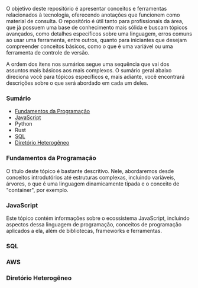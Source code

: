 O objetivo deste repositório é apresentar conceitos e ferramentas relacionados à tecnologia, oferecendo anotações que funcionem como material de consulta. O repositório é útil tanto para profissionais da área, que já possuem uma base de conhecimento mais sólida e buscam tópicos avançados, como detalhes específicos sobre uma linguagem, erros comuns ao usar uma ferramenta, entre outros, quanto para iniciantes que desejam compreender conceitos básicos, como o que é uma variável ou uma ferramenta de controle de versão.

A ordem dos itens nos sumários segue uma sequência que vai dos assuntos mais básicos aos mais complexos. O sumário geral abaixo direciona você para tópicos específicos e, mais adiante, você encontrará descrições sobre o que será abordado em cada um deles.

### Sumário

- [Fundamentos da Programação](./fundamentos-programacao/fundamentos-programacao.md)
- [JavaScript](./JavaScript/JavaScript.md)
- Python
- Rust
- [SQL](./SQL/SQL.md)
- [Diretório Heterogêneo](./diretorio-heterogeneo/diretorio-heterogeneo.md)

### Fundamentos da Programação

O título deste tópico é bastante descritivo. Nele, abordaremos desde conceitos introdutórios até estruturas complexas, incluindo variáveis, árvores, o que é uma linguagem dinamicamente tipada e o conceito de "container", por exemplo.

### JavaScript

Este tópico contém informações sobre o ecossistema JavaScript, incluindo aspectos dessa linguagem de programação, conceitos de programação aplicados a ela, além de bibliotecas, frameworks e ferramentas.

### SQL

<!-- TODO: não sei o que irei pontuar aqui. -->

### AWS

<!-- TODO: não sei o que irei pontuar aqui. -->

### Diretório Heterogêneo

<!-- TODO: não sei o que irei pontuar aqui. -->